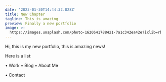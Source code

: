 ```yaml
---
date: '2023-01-30T14:44:32.828Z'
title: New Chapter
tagline: This is amazing
preview: Finally a new portfolio
image: >-
  https://images.unsplash.com/photo-1620641788421-7a1c342ea42e?ixlib=rb-1.2.1&ixid=MnwxMjA3fDB8MHxwaG90by1wYWdlfHx8fGVufDB8fHx8&auto=format&fit=crop&w=1074&q=80
---
```

Hi, this is my new portfolio, this is amazing news!

Here is a list:

• Work
• Blog
• About Me

• Contact

